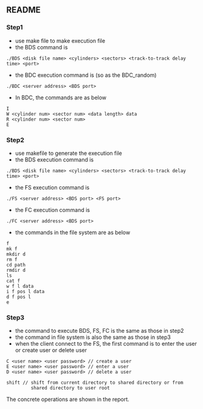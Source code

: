 README
---
### Step1
+ use make file to make execution file
+ the BDS command is 
```
./BDS <disk file name> <cylinders> <sectors> <track-to-track delay time> <port>
```
+ the BDC execution command is (so as the BDC_random)
```
./BDC <server address> <BDS port>
```
+ In BDC, the commands are as below
```
I
W <cylinder num> <sector num> <data length> data
R <cylinder num> <sector num>
E
```

### Step2
+ use makefile to generate the execution file
+ the BDS execution command is 
```
./BDS <disk file name> <cylinders> <sectors> <track-to-track delay time> <port>
```
+ the FS execution command is 
```
./FS <server address> <BDS port> <FS port>
```
+ the FC execution command is 
```
./FC <server address> <BDS port>
```
+ the commands in the file system are as below
```
f
mk f
mkdir d
rm f
cd path
rmdir d
ls
cat f
w f l data
i f pos l data
d f pos l
e
```

### Step3 
+ the command to execute BDS, FS, FC is the same as those in step2
+ the command in file system is also the same as those in step3
+ when the client connect to the FS, the first command is to enter the user or create user or delete user
```command
C <user name> <user password> // create a user
E <user name> <user password> // enter a user
D <user name> <user password> // delete a user
```

```
shift // shift from current directory to shared directory or from   
         shared directory to user root 
```
The concrete operations are shown in the report.